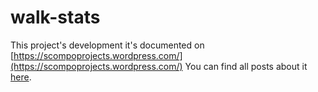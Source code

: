 # walk-stats

This project's development it's documented on [https://scompoprojects.wordpress.com/](https://scompoprojects.wordpress.com/)
You can find all posts about it [here](https://scompoprojects.wordpress.com/category/projects/walk-stats/).
